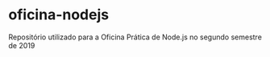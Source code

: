 # oficina-nodejs
Repositório utilizado para a Oficina Prática de Node.js no segundo semestre de 2019
